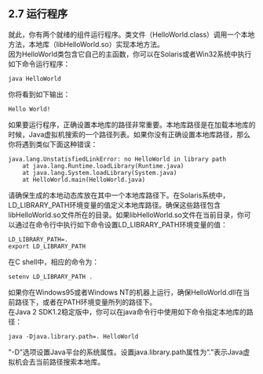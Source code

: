 ## 2.7 运行程序

就此，你有两个就绪的组件运行程序。类文件（HelloWorld.class）调用一个本地方法，本地库（libHelloWorld.so）实现本地方法。  
因为HelloWorld类包含它自己的主函数，你可以在Solaris或者Win32系统中执行如下命令运行程序：

```
java HelloWorld
```

你将看到如下输出：

```
Hello World!
```

如果要运行程序，正确设置本地库的路径非常重要。本地库路径是在加载本地库的时候，Java虚拟机搜索的一个路径列表。如果你没有正确设置本地库路径，那么你将遇到类似下面这种错误：

```
java.lang.UnstatisfiedLinkError: no HelloWorld in library path
    at java.lang.Runtime.loadLibrary(Runtime.java)
    at java.lang.System.loadLibrary(System.java)
    at HelloWorld.main(HelloWorld.java)
```

请确保生成的本地动态库放在其中一个本地库路径下。在Solaris系统中，LD\_LIBRARY\_PATH环境变量的值定义本地库路径。确保这些路径包含libHelloWorld.so文件所在的目录。如果libHelloWorld.so文件在当前目录，你可以通过在命令行中执行如下命令设置LD\_LIBRARY\_PATH环境变量的值：

```
LD_LIBRARY_PATH=.
export LD_LIBRARY_PATH
```

在C shell中，相应的命令为：

```
setenv LD_LIBRARY_PATH .
```

如果你在Windows95或者Windows NT的机器上运行，确保HelloWorld.dll在当前路径下，或者在PATH环境变量所列的路径下。  
在Java 2 SDK1.2稳定版中，你可以在java命令行中使用如下命令指定本地库的路径：

```
java -Djava.library.path=. HelloWorld
```

"-D"选项设置Java平台的系统属性。设置java.library.path属性为“.”表示Java虚拟机会去当前路径搜索本地库。

